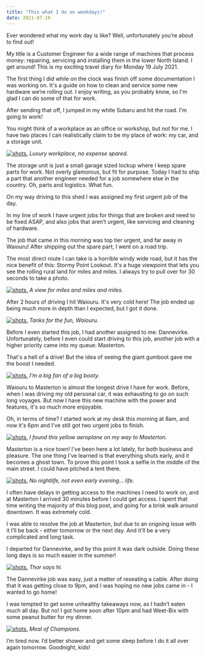 ```yaml
---
title: "This what I do on weekdays!"
date: 2021-07-19
---
```


Ever wondered what my work day is like? Well, unfortunately you’re about to find out!

My title is a Customer Engineer for a wide range of machines that process money: repairing, servicing and installing them in the lower North Island.  I get around! This is my exciting travel diary for Monday 19 July 2021.

The first thing I did while on the clock was finish off some documentation I was working on. It's a guide on how to clean and service some new hardware we’re rolling out. I enjoy writing, as you probably know, so I'm glad I can do some of that for work.

After sending that off, I jumped in my white Subaru and hit the road. I'm going to work!

You might think of a workplace as an office or workshop, but not for me. I have two places I can realistically claim to be my place of work: my car, and a storage unit.

[![shots.](../../assets/images/blog/shed.jpg)](../../assets/images/blog/shed.jpg)
_Luxury workplace, no expense spared._

The storage unit is just a small garage sized lockup where I keep spare parts for work. Not overly glamorous, but fit for purpose. Today I had to ship a part that another engineer needed for a job somewhere else in the country. Oh, parts and logistics. What fun.

On my way driving to this shed I was assigned my first urgent job of the day.

In my line of work I have urgent jobs for things that are broken and need to be fixed ASAP, and also jobs that aren’t urgent, like servicing and cleaning of hardware.

The job that came in this morning was top tier urgent, and far away in Waiouru! After shipping out the spare part, I went on a road trip.

The most direct route I can take is a horrible windy wide road, but it has the nice benefit of this: Stormy Point Lookout. It's a huge viewpoint that lets you see the rolling rural land for miles and miles. I always try to pull over for 30 seconds to take a photo.

[![shots.](../../assets/images/blog/stormy.jpg)](../../assets/images/blog/stormy.jpg)
_A view for miles and miles and miles._

After 2 hours of driving I hit Waiouru. It's very cold here! The job ended up being much more in depth than I expected, but I got it done.

[![shots.](../../assets/images/blog/tank.jpg)](../../assets/images/blog/tank.jpg)
_Tanks for the fun, Waiouru._

Before I even started this job, I had another assigned to me: Dannevirke. Unfortunately, before I even could start driving to this job, another job with a higher priority came into my queue: Masterton.

That's a hell of a drive! But the idea of seeing the giant gumboot gave me the boost I needed.

[![shots.](../../assets/images/blog/booty.jpg)](../../assets/images/blog/booty.jpg)
_I'm a big fan of a big booty._

Waiouru to Masterton is almost the longest drive I have for work. Before, when I was driving my old personal car, it was exhausting to go on such long voyages. But now I have this new machine with the power and features, it's so much more enjoyable.

Oh, in terms of time? I started work at my desk this morning at 8am, and now it's 6pm and I've still got two urgent jobs to finish.

[![shots.](../../assets/images/blog/plane.jpg)](../../assets/images/blog/plane.jpg)
_I found this yellow aeroplane on my way to Masterton._

Masterton is a nice town! I've been here a lot lately, for both business and pleasure. The one thing I've learned is that everything shuts early, and it becomes a ghost town. To prove this point I took a selfie in the middle of the main street. I could have pitched a tent there.

[![shots.](../../assets/images/blog/masterton.jpg)](../../assets/images/blog/masterton.jpg)
_No nightlife, not even early evening... life._

I often have delays in getting access to the machines I need to work on, and at Masterton I arrived 30 minutes before I could get access. I spent that time writing the majority of this blog post, and going for a brisk walk around downtown. It was extremely cold.

I was able to resolve the job at Masterton, but due to an ongoing issue with it I’ll be back - either tomorrow or the next day. And it’ll be a very complicated and long task.

I departed for Dannevirke, and by this point it was dark outside. Doing these long days is so much easier in the summer!

[![shots.](../../assets/images/blog/dannevirke.jpg)](../../assets/images/blog/dannevirke.jpg)
_Thor says hi._

The Dannevirke job was easy, just a matter of reseating a cable. After doing that it was getting close to 9pm, and I was hoping no new jobs came in - I wanted to go home!

I was tempted to get some unhealthy takeaways now, as I hadn’t eaten much all day. But no! I got home soon after 10pm and had Weet-Bix with some peanut butter for my dinner.

[![shots.](../../assets/images/blog/dinner.jpg)](../../assets/images/blog/dinner.jpg)
_Meal of Champions._

I’m tired now. I’d better shower and get some sleep before I do it all over again tomorrow. Goodnight, kids!
